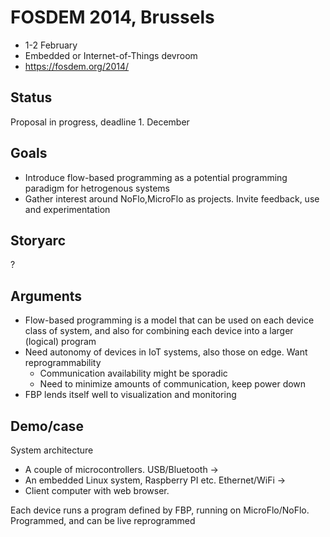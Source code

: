 FOSDEM 2014, Brussels
=====================
* 1-2 February
* Embedded or Internet-of-Things devroom
* https://fosdem.org/2014/

Status
------
Proposal in progress, deadline 1. December

Goals
-------
* Introduce flow-based programming as a potential programming paradigm for hetrogenous systems
* Gather interest around NoFlo,MicroFlo as projects. Invite feedback, use and experimentation

Storyarc
----------
?

Arguments
----------
* Flow-based programming is a model that can be used on each device class of system,
and also for combining each device into a larger (logical) program
* Need autonomy of devices in IoT systems, also those on edge. Want reprogrammability
    * Communication availability might be sporadic
    * Need to minimize amounts of communication, keep power down
* FBP lends itself well to visualization and monitoring


Demo/case
----------

System architecture
* A couple of microcontrollers. USB/Bluetooth ->
* An embedded Linux system, Raspberry PI etc. Ethernet/WiFi ->
* Client computer with web browser.

Each device runs a program defined by FBP, running on MicroFlo/NoFlo.
Programmed, and can be live reprogrammed
